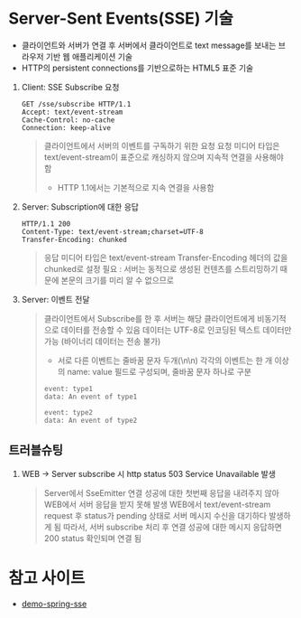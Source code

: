 # Server-Sent Events(SSE) 기술

- 클라이언트와 서버가 연결 후 서버에서 클라이언트로 text message를 보내는 브라우저 기반 웹 애플리케이션 기술
- HTTP의 persistent connections를 기반으로하는 HTML5 표준 기술

1. Client: SSE Subscribe 요청
	```
	GET /sse/subscribe HTTP/1.1
	Accept: text/event-stream
	Cache-Control: no-cache
	Connection: keep-alive
	```
	> 클라이언트에서 서버의 이벤트를 구독하기 위한 요청
	> 요청 미디어 타입은 text/event-stream이 표준으로 캐싱하지 않으며 지속적 연결을 사용해야 함
	> * HTTP 1.1에서는 기본적으로 지속 연결을 사용함
2. Server: Subscription에 대한 응답
	```
	HTTP/1.1 200
	Content-Type: text/event-stream;charset=UTF-8
	Transfer-Encoding: chunked
	```
	> 응답 미디어 타입은 text/event-stream
	> Transfer-Encoding 헤더의 값을 chunked로 설정 필요
	> : 서버는 동적으로 생성된 컨텐츠를 스트리밍하기 때문에 본문의 크기를 미리 알 수 없으므로
3. Server: 이벤트 전달
   > 클라이언트에서 Subscribe를 한 후 서버는 해당 클라이언트에게 비동기적으로 데이터를 전송할 수 있음
   > 데이터는 UTF-8로 인코딩된 텍스트 데이터만 가능 (바이너리 데이터는 전송 불가)
   > * 서로 다른 이벤트는 줄바꿈 문자 두개(\n\n)
   > 각각의 이벤트는 한 개 이상의 name: value 필드로 구성되며, 줄바꿈 문자 하나로 구분
   > ```
   > event: type1
   > data: An event of type1
   > 
   > event: type2
   > data: An event of type2

## 트러블슈팅
1. WEB -> Server subscribe 시 http status 503 Service Unavailable 발생
   > Server에서 SseEmitter 연결 성공에 대한 첫번째 응답을 내려주지 않아 WEB에서 서버 응답을 받지 못해 발생
   > WEB에서 text/event-stream request 후 status가 pending 상태로 서버 메시지 수신을 대기하다 발생하게 됨
   > 따라서, 서버 subscribe 처리 후 연결 성공에 대한 메시지 응답하면 200 status 확인되며 연결 됨

# 참고 사이트
* [demo-spring-sse](https://github.com/aliakh/demo-spring-sse)
